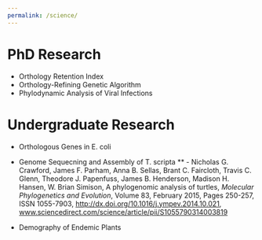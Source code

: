 ```yaml
---
permalink: /science/
---
```

# PhD Research

* Orthology Retention Index
* Orthology-Refining Genetic Algorithm
* Phylodynamic Analysis of Viral Infections

# Undergraduate Research

* Orthologous Genes in E. coli
* Genome Sequecning and Assembly of T. scripta
** - Nicholas G. Crawford, James F. Parham, Anna B. Sellas, Brant C. Faircloth, Travis C. Glenn, Theodore J.
Papenfuss, James B. Henderson, Madison H. Hansen, W. Brian Simison, A phylogenomic analysis of turtles,
_Molecular Phylogenetics and Evolution_, Volume 83, February 2015, Pages 250-257, ISSN 1055-7903,
http://dx.doi.org/10.1016/j.ympev.2014.10.021, www.sciencedirect.com/science/article/pii/S1055790314003819

* Demography of Endemic Plants
